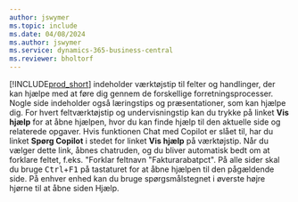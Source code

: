 ```yaml
---
author: jswymer
ms.topic: include
ms.date: 04/08/2024
ms.author: jswymer
ms.service: dynamics-365-business-central
ms.reviewer: bholtorf
---
```

[!INCLUDE[prod_short](prod_short.md)] indeholder værktøjstip til felter og handlinger, der kan hjælpe med at føre dig gennem de forskellige forretningsprocesser. Nogle side indeholder også læringstips og præsentationer, som kan hjælpe dig. For hvert feltværktøjstip og undervisningstip kan du trykke på linket **Vis hjælp** for at åbne hjælpen, hvor du kan finde hjælp til den aktuelle side og relaterede opgaver. Hvis funktionen Chat med Copilot er slået til, har du linket **Spørg Copilot** i stedet for linket **Vis hjælp** på værktøjstip. Når du vælger dette link, åbnes chatruden, og du bliver automatisk bedt om at forklare feltet, f.eks. "Forklar feltnavn "Fakturarabatpct". På alle sider skal du bruge <kbd>Ctrl</kbd>+<kbd>F1</kbd> på tastaturet for at åbne hjælpen til den pågældende side. På enhver enhed kan du bruge spørgsmålstegnet i øverste højre hjørne til at åbne siden Hjælp.  
